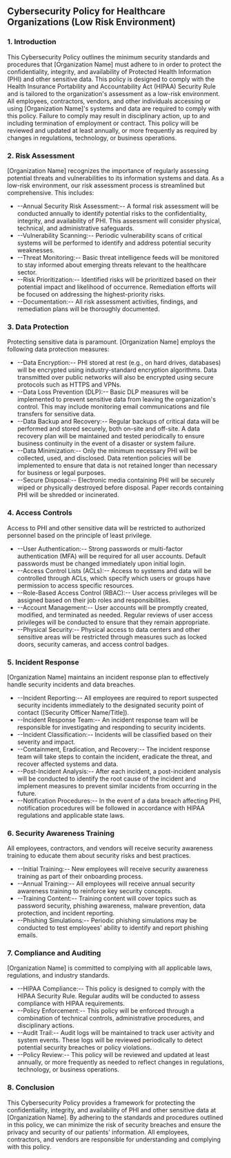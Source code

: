 ## Cybersecurity Policy for Healthcare Organizations (Low Risk Environment)

### 1. Introduction

This Cybersecurity Policy outlines the minimum security standards and procedures that [Organization Name] must adhere to in order to protect the confidentiality, integrity, and availability of Protected Health Information (PHI) and other sensitive data. This policy is designed to comply with the Health Insurance Portability and Accountability Act (HIPAA) Security Rule and is tailored to the organization's assessment as a low-risk environment. All employees, contractors, vendors, and other individuals accessing or using [Organization Name]'s systems and data are required to comply with this policy. Failure to comply may result in disciplinary action, up to and including termination of employment or contract. This policy will be reviewed and updated at least annually, or more frequently as required by changes in regulations, technology, or business operations.

### 2. Risk Assessment

[Organization Name] recognizes the importance of regularly assessing potential threats and vulnerabilities to its information systems and data. As a low-risk environment, our risk assessment process is streamlined but comprehensive. This includes:

-   --Annual Security Risk Assessment:-- A formal risk assessment will be conducted annually to identify potential risks to the confidentiality, integrity, and availability of PHI. This assessment will consider physical, technical, and administrative safeguards.
-   --Vulnerability Scanning:-- Periodic vulnerability scans of critical systems will be performed to identify and address potential security weaknesses.
-   --Threat Monitoring:-- Basic threat intelligence feeds will be monitored to stay informed about emerging threats relevant to the healthcare sector.
-   --Risk Prioritization:-- Identified risks will be prioritized based on their potential impact and likelihood of occurrence. Remediation efforts will be focused on addressing the highest-priority risks.
-   --Documentation:-- All risk assessment activities, findings, and remediation plans will be thoroughly documented.

### 3. Data Protection

Protecting sensitive data is paramount. [Organization Name] employs the following data protection measures:

-   --Data Encryption:-- PHI stored at rest (e.g., on hard drives, databases) will be encrypted using industry-standard encryption algorithms. Data transmitted over public networks will also be encrypted using secure protocols such as HTTPS and VPNs.
-   --Data Loss Prevention (DLP):-- Basic DLP measures will be implemented to prevent sensitive data from leaving the organization's control. This may include monitoring email communications and file transfers for sensitive data.
-   --Data Backup and Recovery:-- Regular backups of critical data will be performed and stored securely, both on-site and off-site. A data recovery plan will be maintained and tested periodically to ensure business continuity in the event of a disaster or system failure.
-   --Data Minimization:-- Only the minimum necessary PHI will be collected, used, and disclosed. Data retention policies will be implemented to ensure that data is not retained longer than necessary for business or legal purposes.
-   --Secure Disposal:-- Electronic media containing PHI will be securely wiped or physically destroyed before disposal. Paper records containing PHI will be shredded or incinerated.

### 4. Access Controls

Access to PHI and other sensitive data will be restricted to authorized personnel based on the principle of least privilege.

-   --User Authentication:-- Strong passwords or multi-factor authentication (MFA) will be required for all user accounts. Default passwords must be changed immediately upon initial login.
-   --Access Control Lists (ACLs):-- Access to systems and data will be controlled through ACLs, which specify which users or groups have permission to access specific resources.
-   --Role-Based Access Control (RBAC):-- User access privileges will be assigned based on their job roles and responsibilities.
-   --Account Management:-- User accounts will be promptly created, modified, and terminated as needed. Regular reviews of user access privileges will be conducted to ensure that they remain appropriate.
-   --Physical Security:-- Physical access to data centers and other sensitive areas will be restricted through measures such as locked doors, security cameras, and access control badges.

### 5. Incident Response

[Organization Name] maintains an incident response plan to effectively handle security incidents and data breaches.

-   --Incident Reporting:-- All employees are required to report suspected security incidents immediately to the designated security point of contact ([Security Officer Name/Title]).
-   --Incident Response Team:-- An incident response team will be responsible for investigating and responding to security incidents.
-   --Incident Classification:-- Incidents will be classified based on their severity and impact.
-   --Containment, Eradication, and Recovery:-- The incident response team will take steps to contain the incident, eradicate the threat, and recover affected systems and data.
-   --Post-Incident Analysis:-- After each incident, a post-incident analysis will be conducted to identify the root cause of the incident and implement measures to prevent similar incidents from occurring in the future.
-   --Notification Procedures:-- In the event of a data breach affecting PHI, notification procedures will be followed in accordance with HIPAA regulations and applicable state laws.

### 6. Security Awareness Training

All employees, contractors, and vendors will receive security awareness training to educate them about security risks and best practices.

-   --Initial Training:-- New employees will receive security awareness training as part of their onboarding process.
-   --Annual Training:-- All employees will receive annual security awareness training to reinforce key security concepts.
-   --Training Content:-- Training content will cover topics such as password security, phishing awareness, malware prevention, data protection, and incident reporting.
-   --Phishing Simulations:-- Periodic phishing simulations may be conducted to test employees' ability to identify and report phishing emails.

### 7. Compliance and Auditing

[Organization Name] is committed to complying with all applicable laws, regulations, and industry standards.

-   --HIPAA Compliance:-- This policy is designed to comply with the HIPAA Security Rule. Regular audits will be conducted to assess compliance with HIPAA requirements.
-   --Policy Enforcement:-- This policy will be enforced through a combination of technical controls, administrative procedures, and disciplinary actions.
-   --Audit Trail:-- Audit logs will be maintained to track user activity and system events. These logs will be reviewed periodically to detect potential security breaches or policy violations.
-   --Policy Review:-- This policy will be reviewed and updated at least annually, or more frequently as needed to reflect changes in regulations, technology, or business operations.

### 8. Conclusion

This Cybersecurity Policy provides a framework for protecting the confidentiality, integrity, and availability of PHI and other sensitive data at [Organization Name]. By adhering to the standards and procedures outlined in this policy, we can minimize the risk of security breaches and ensure the privacy and security of our patients' information. All employees, contractors, and vendors are responsible for understanding and complying with this policy.
